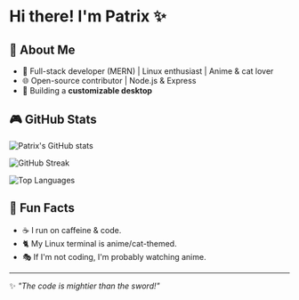 # Hi there! I'm Patrix ✨

 
## 🌟 About Me
- 🤖 Full-stack developer (MERN) | Linux enthusiast | Anime & cat lover
- 🌐 Open-source contributor | Node.js & Express
- 🔄 Building a **customizable desktop**
 
## 🎮 GitHub Stats
![Patrix's GitHub stats](https://github-readme-stats.vercel.app/api?username=pratik-ssww&show_icons=true&theme=tokyonight)



![GitHub Streak](https://streak-stats.demolab.com/?user=shoto87&theme=highcontrast&hide_border=true&border_radius=10)



![Top Languages](https://github-readme-stats.vercel.app/api/top-langs/?username=pratik-ssww&layout=compact&theme=tokyonight)

## 🎉 Fun Facts
- ☕ I run on caffeine & code.
- 🐈 My Linux terminal is anime/cat-themed.
- 🎭 If I'm not coding, I'm probably watching anime.

 
---
✨ _"The code is mightier than the sword!"_

